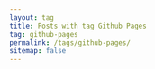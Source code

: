 ```yaml
---
layout: tag
title: Posts with tag Github Pages
tag: github-pages
permalink: /tags/github-pages/
sitemap: false
---
```

